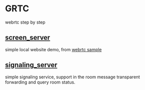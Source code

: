 # GRTC

webrtc step by step

## [screen_server](./screen_server)

simple local website demo, from [webrtc sample](https://webrtc.github.io/samples/src/content/peerconnection/pc1/)

## [signaling_server](./signaling_server)

simple signaling service, support in the room message transparent forwarding and query room status.
